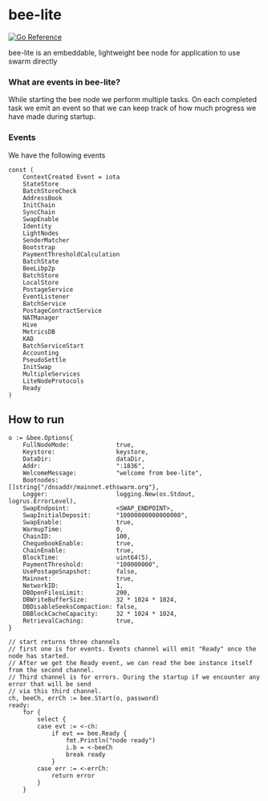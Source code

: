 # bee-lite
[![Go Reference](https://pkg.go.dev/badge/github.com/onepeerlabs/bee-lite.svg)](https://pkg.go.dev/github.com/onepeerlabs/bee-lite)

bee-lite is an embeddable, lightweight bee node for application to use swarm directly


### What are events in bee-lite?
While starting the bee node we perform multiple tasks. On each completed task we emit an event so
that we can keep track of how much progress we have made during startup.

### Events
We have the following events
```
const (
    ContextCreated Event = iota
    StateStore
    BatchStoreCheck
    AddressBook
    InitChain
    SyncChain
    SwapEnable
    Identity
    LightNodes
    SenderMatcher
    Bootstrap
    PaymentThresholdCalculation
    BatchState
    BeeLibp2p
    BatchStore
    LocalStore
    PostageService
    EventListener
    BatchService
    PostageContractService
    NATManager
    Hive
    MetricsDB
    KAD
    BatchServiceStart
    Accounting
    PseudoSettle
    InitSwap
    MultipleServices
    LiteNodeProtocols
    Ready
)
```

## How to run
```
o := &bee.Options{
    FullNodeMode:             true,
    Keystore:                 keystore,
    DataDir:                  dataDir,
    Addr:                     ":1836",
    WelcomeMessage:           "welcome from bee-lite",
    Bootnodes:                []string{"/dnsaddr/mainnet.ethswarm.org"},
    Logger:                   logging.New(os.Stdout, logrus.ErrorLevel),
    SwapEndpoint:             <SWAP_ENDPOINT>,
    SwapInitialDeposit:       "10000000000000000",
    SwapEnable:               true,
    WarmupTime:               0,
    ChainID:                  100,
    ChequebookEnable:         true,
    ChainEnable:              true,
    BlockTime:                uint64(5),
    PaymentThreshold:         "100000000",
    UsePostageSnapshot:       false,
    Mainnet:                  true,
    NetworkID:                1,
    DBOpenFilesLimit:         200,
    DBWriteBufferSize:        32 * 1024 * 1024,
    DBDisableSeeksCompaction: false,
    DBBlockCacheCapacity:     32 * 1024 * 1024,
    RetrievalCaching:         true,
}

// start returns three channels
// first one is for events. Events channel will emit "Ready" once the node has started.
// After we get the Ready event, we can read the bee instance itself from the second channel.
// Third channel is for errors. During the startup if we encounter any error that will be send
// via this third channel.
ch, beeCh, errCh := bee.Start(o, password)
ready:
    for {
        select {
        case evt := <-ch:
            if evt == bee.Ready {
                fmt.Println("node ready")
                i.b = <-beeCh
                break ready
            }
        case err := <-errCh:
            return error
        }
    }
```
